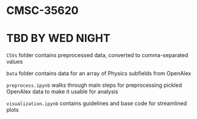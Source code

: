 # CMSC-35620

# TBD BY WED NIGHT

``CSVs`` folder contains preprocessed data, converted to comma-separated values 

``Data`` folder contains data for an array of Physics subfields from OpenAlex

``preprocess.ipynb`` walks through main steps for preprocessing pickled OpenAlex data to make it usable for analysis

``visualization.ipynb`` contains guidelines and base code for streamlined plots
